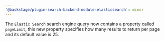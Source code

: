 ```yaml
---
'@backstage/plugin-search-backend-module-elasticsearch': minor
---
```


The `Elastic Search` search engine query now contains a property called `pageLimit`, this new property specifies how many results to return per page and its default value is 25.
